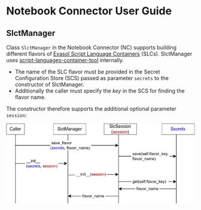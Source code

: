 # Notebook Connector User Guide

## SlctManager

Class `SlctManager` in the Notebook Connector (NC) supports building different flavors of [Exasol Script Language Containers](https://github.com/exasol/script-languages-release) (SLCs). SlctManager uses [script-languages-container-tool](https://github.com/exasol/script-languages-container-tool) internally.

* The name of the SLC flavor must be provided in the Secret Configuration Store (SCS) passed as parameter `secrets` to the constructor of SlctManager.
* Additionally the caller must specify the *key* in the SCS for finding the flavor name.

The constructor therefore supports the additional optional parameter `session`:

![](slct-manager-parameters.drawio.png)

